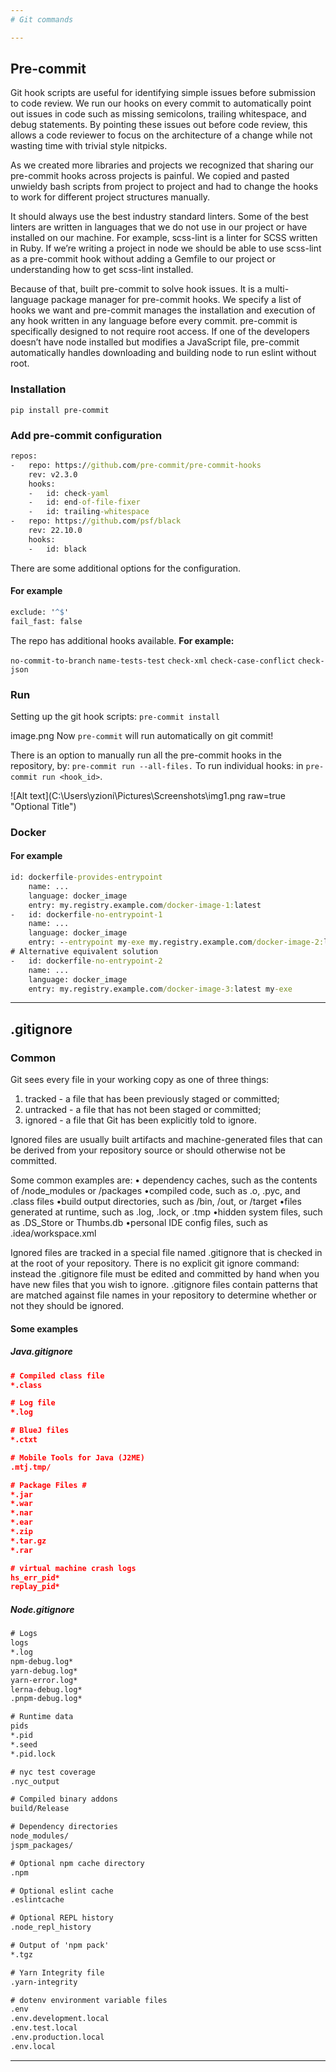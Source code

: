 ```yaml
---
# Git commands

---
```


## Pre-commit

Git hook scripts are useful for identifying simple issues before submission to code review. We run our hooks on every commit to automatically point out issues in code such as missing semicolons, trailing whitespace, and debug statements. By pointing these issues out before code review, this allows a code reviewer to focus on the architecture of a change while not wasting time with trivial style nitpicks.

As we created more libraries and projects we recognized that sharing our pre-commit hooks across projects is painful. We copied and pasted unwieldy bash scripts from project to project and had to change the hooks to work for different project structures manually.

It should always use the best industry standard linters. Some of the best linters are written in languages that we do not use in our project or have installed on our machine. For example, scss-lint is a linter for SCSS written in Ruby. If we’re writing a project in node we should be able to use scss-lint as a pre-commit hook without adding a Gemfile to our project or understanding how to get scss-lint installed.

Because of that, built pre-commit to solve hook issues. It is a multi-language package manager for pre-commit hooks. We specify a list of hooks we want and pre-commit manages the installation and execution of any hook written in any language before every commit. pre-commit is specifically designed to not require root access. If one of the developers doesn’t have node installed but modifies a JavaScript file, pre-commit automatically handles downloading and building node to run eslint without root.

### Installation

`pip install pre-commit`

### Add pre-commit configuration

```cmd
repos:
-   repo: https://github.com/pre-commit/pre-commit-hooks
    rev: v2.3.0
    hooks:
    -   id: check-yaml
    -   id: end-of-file-fixer
    -   id: trailing-whitespace
-   repo: https://github.com/psf/black
    rev: 22.10.0
    hooks:
    -   id: black
```

There are some additional options for the configuration.

#### For example

```cmd
exclude: '^$'
fail_fast: false
```

The repo has additional hooks available.                                     **For example:**

`no-commit-to-branch`
`name-tests-test`
`check-xml`
`check-case-conflict`
`check-json`

### Run

Setting up the git hook scripts:
`pre-commit install`

image.png
Now `pre-commit` will run automatically on git commit!

There is an option to manually run all the pre-commit hooks in the repository, by: `pre-commit run --all-files.` To run individual hooks: in `pre-commit run <hook_id>`.

![Alt text](C:\Users\yzioni\Pictures\Screenshots\img1.png raw=true "Optional Title")

### Docker

#### For example

```cmd
id: dockerfile-provides-entrypoint
    name: ...
    language: docker_image
    entry: my.registry.example.com/docker-image-1:latest
-   id: dockerfile-no-entrypoint-1
    name: ...
    language: docker_image
    entry: --entrypoint my-exe my.registry.example.com/docker-image-2:latest
# Alternative equivalent solution
-   id: dockerfile-no-entrypoint-2
    name: ...
    language: docker_image
    entry: my.registry.example.com/docker-image-3:latest my-exe
```

---

## .gitignore

### Common

Git sees every file in your working copy as one of three things:

1. tracked - a file that has been previously staged or committed;
2. untracked - a file that has not been staged or committed;
3. ignored - a file that Git has been explicitly told to ignore.

Ignored files are usually built artifacts and machine-generated files that can be derived from your repository source or should otherwise not be committed.

Some common examples are:
• dependency caches, such as the contents of /node_modules or /packages
•compiled code, such as .o, .pyc, and .class files
•build output directories, such as /bin, /out, or /target
•files generated at runtime, such as .log, .lock, or .tmp
•hidden system files, such as .DS_Store or Thumbs.db
•personal IDE config files, such as .idea/workspace.xml

Ignored files are tracked in a special file named .gitignore that is checked in at the root of your repository. There is no explicit git ignore command: instead the .gitignore file must be edited and committed by hand when you have new files that you wish to ignore. .gitignore files contain patterns that are matched against file names in your repository to determine whether or not they should be ignored.

#### Some examples

##### Java.gitignore

```json
# Compiled class file
*.class

# Log file
*.log

# BlueJ files
*.ctxt

# Mobile Tools for Java (J2ME)
.mtj.tmp/

# Package Files #
*.jar
*.war
*.nar
*.ear
*.zip
*.tar.gz
*.rar

# virtual machine crash logs
hs_err_pid*
replay_pid*
```

##### Node.gitignore

```cmd
# Logs
logs
*.log
npm-debug.log*
yarn-debug.log*
yarn-error.log*
lerna-debug.log*
.pnpm-debug.log*

# Runtime data
pids
*.pid
*.seed
*.pid.lock

# nyc test coverage
.nyc_output

# Compiled binary addons 
build/Release

# Dependency directories
node_modules/
jspm_packages/

# Optional npm cache directory
.npm

# Optional eslint cache
.eslintcache

# Optional REPL history
.node_repl_history

# Output of 'npm pack'
*.tgz

# Yarn Integrity file
.yarn-integrity

# dotenv environment variable files
.env
.env.development.local
.env.test.local
.env.production.local
.env.local
```

---
